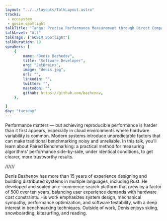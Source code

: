 ```yaml
---
layout: "../../layouts/TalkLayout.astro"
tracks:
 - ecosystem
 - gosim-spotlight
talkTitle: "Tango: Precise Performance Measurement through Direct Comparison"
talkLevel: "All"
talkTags: ["GOSIM Spotlight"]
talkDuration: 10
speakers: [
    {
        name: "Denis Bazhedov",
        title: "Software Developer",
        org: "JetBrains",
        image: "denis.jpg",
        url: "",
        linkedin: "",
        twitter: "",
        mastodon: "",
        github: https://github.com/bazhenov,
    },

]
day: "tuesday"
---
```


Performance matters — but achieving reproducible performance is harder than
it first appears, especially in cloud environments where hardware variability
is common. Modern systems introduce unpredictable factors that can make
traditional benchmarking noisy and unreliable. In this talk, you'll learn about
Paired Benchmarking: a practical method for measuring algorithms' performance
side-by-side, under identical conditions, to get clearer, more trustworthy
results.

////// <!-- sepatator between abstract and bio -->

Denis Bazhenov has more than 15 years of experience designing and building
distributed systems in multiple languages, including Rust. He developed and
scaled an e-commerce search platform that grew by a factor of 500 over ten
years, balancing user experience demands with hardware cost constraints. His
work emphasizes system design, mechanical sympathy, performance optimization,
and software testability, with a deep interest in benchmarking techniques.
Outside of work, Denis enjoys skiing, snowboarding, kitesurfing, and reading.
